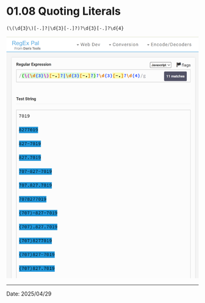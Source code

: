 # 01.08 Quoting Literals

```regex
(\(\d{3}\)[-.]?|\d{3}[-.]?)?\d{3}[-.]?\d{4}
```

![01-08](img/01-08.png)

---

Date: 2025/04/29